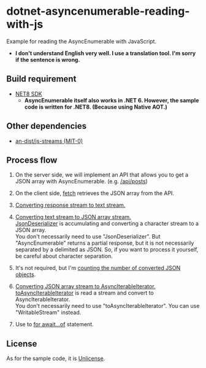 # dotnet-asyncenumerable-reading-with-js
Example for reading the AsyncEnumerable with JavaScript.

* **I don't understand English very well. I use a translation tool. I'm sorry if the sentence is wrong.**

## Build requirement
* [NET8 SDK](https://dotnet.microsoft.com/en-us/download/dotnet/8.0)
  * **AsyncEnumerable itself also works in .NET 6. However, the sample code is written for .NET8. (Because using Native AOT.)**

## Other dependencies
* [an-dist/js-streams (MIT-0)](https://github.com/an-dist/js-streams)

## Process flow
1. On the server side, we will implement an API that allows you to get a JSON array with AsyncEnumerable. (e.g. [/api/posts](src/Program.cs#L45))

1. On the client side, [fetch](src/wwwroot/index.html#L35) retrieves the JSON array from the API.

1. [Converting response stream to text stream.](src/wwwroot/index.html#L43)

1. [Converting text stream to JSON array stream.](src/wwwroot/index.html#L44)<br>
  [JsonDeserializer](https://github.com/an-dist/js-streams/blob/latest/JsonDeserializer/README.md) is accumulating and converting a character stream to a JSON array.<br>
  You don't necessarily need to use "JsonDeserializer". But  "AsyncEnumerable" returns a partial response, but it is not necessarily separated by a delimited as JSON. So, if you want to process it yourself, be careful about character separation.

1. It's not required, but I'm [counting the number of converted JSON objects](src/wwwroot/index.html#L45).

1. [Converting JSON array stream to AsyncIterableIterator.](src/wwwroot/index.html#L47)<br>
  [toAsyncIterableIterator](https://github.com/an-dist/js-streams/blob/latest/funcs/toAsyncIterableIterator/README.md) is read a stream and convert to AsyncIterableIterator.<br>
  You don't necessarily need to use "toAsyncIterableIterator". You can use "WritableStream" instead.

1. Use to [for await...of](https://developer.mozilla.org/en-US/docs/Web/JavaScript/Reference/Statements/for-await...of) statement.

## License
As for the sample code, it is [Unlicense](LICENSE).

